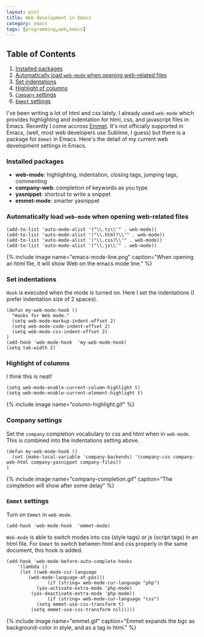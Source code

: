 ```yaml
---
layout: post
title: Web development in Emacs
category: emacs
tags: [programming,web,emacs]
---
```

<div id="table-of-contents">
  <h2>Table of Contents</h2>
  <div id="text-table-of-contents">
    <ol>
      <li><a href="#org3034412">Installed packages</a></li>
      <li><a href="#org3ea5d88">Automatically load <code>web-mode</code> when opening web-related files</a></li>
      <li><a href="#org0919792">Set indentations</a></li>
      <li><a href="#org0f9f7e0">Highlight of columns</a></li>
      <li><a href="#org9198251"><code>Company</code> settings</a></li>
      <li><a href="#orgcf2a3a8"><code>Emmet</code> settings</a></li>
    </ol>
  </div>
</div>

I've been writing a lot of html and css lately. I already used `web-mode` which provides highlighting and indentation for html, css, and javascript files in Emacs.
Recently I come accross [Emmet](<https://emmet.io>). It's not officially supported in Emacs, (well, most web developers use Sublime, I guess) but there is a package for <code>Emmet</code> in Emacs.
Here's the detail of my current web development settings in Emacs.


<a id="org3034412"></a>

### Installed packages

-   **web-mode**: highlighting, indentation, closing tags, jumping tags, commenting
-   **company-web**: completion of keywords as you type
-   **yasnippet**: shortcut to write a snippet
-   **emmet-mode**: smarter yasnippet


<a id="org3ea5d88"></a>

### Automatically load `web-mode` when opening web-related files

```emacs-lisp
(add-to-list 'auto-mode-alist '("\\.ts\\'" . web-mode))
(add-to-list 'auto-mode-alist '("\\.html?\\'" . web-mode))
(add-to-list 'auto-mode-alist '("\\.css?\\'" . web-mode))
(add-to-list 'auto-mode-alist '("\\.js\\'" . web-mode))
```
{% include image name="emacs-mode-line.png" caption="When opening an html file, it will show Web on the emacs mode line." %}

<a id="org0919792"></a>

### Set indentations

`Hook` is executed when the mode is turned on. Here I set the indentations (I prefer indentation size of 2 spaces).

```emacs-lisp
(defun my-web-mode-hook ()
  "Hooks for Web mode."
  (setq web-mode-markup-indent-offset 2)
  (setq web-mode-code-indent-offset 2)
  (setq web-mode-css-indent-offset 2)
)
(add-hook 'web-mode-hook  'my-web-mode-hook)    
(setq tab-width 2)
```

<a id="org0f9f7e0"></a>

### Highlight of columns

I think this is neat!

```emacs-lisp
(setq web-mode-enable-current-column-highlight t)
(setq web-mode-enable-current-element-highlight t)
```

{% include image name="column-highlight.gif" %}

<a id="org9198251"></a>

### Company settings

Set the `company` completion vocabulary to css and html when in `web-mode`. This is combined into the indentations setting above.

```emacs-lisp
(defun my-web-mode-hook ()
  (set (make-local-variable 'company-backends) '(company-css company-web-html company-yasnippet company-files))
)
```

{% include image name="company-completion.gif" caption="The completion will show after some delay" %}

<a id="orgcf2a3a8"></a>

### <code>Emmet</code> settings

Turn on <code>Emmet</code> in `web-mode`.

    (add-hook 'web-mode-hook  'emmet-mode) 

`Web-mode` is able to switch modes into css (style tags) or js (script tags) in an html file. For <code>Emmet</code> to switch between html and css properly in the same document, this hook is added.

```emacs-lisp
(add-hook 'web-mode-before-auto-complete-hooks
    '(lambda ()
     (let ((web-mode-cur-language
  	    (web-mode-language-at-pos)))
               (if (string= web-mode-cur-language "php")
    	   (yas-activate-extra-mode 'php-mode)
      	 (yas-deactivate-extra-mode 'php-mode))
               (if (string= web-mode-cur-language "css")
    	   (setq emmet-use-css-transform t)
      	 (setq emmet-use-css-transform nil)))))
```

{% include image name="emmet.gif" caption="Emmet expands the bgc as background-color in style, and as a tag in html." %}

